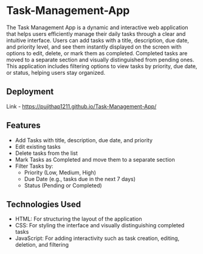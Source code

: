 # Task-Management-App

The Task Management App is a dynamic and interactive web application that helps users efficiently manage their daily tasks through a clear and intuitive interface. Users can add tasks with a title, description, due date, and priority level, and see them instantly displayed on the screen with options to edit, delete, or mark them as completed. Completed tasks are moved to a separate section and visually distinguished from pending ones. This application includes filtering options to view tasks by priority, due date, or status, helping users stay organized.

## Deployment
Link - https://pujithap1211.github.io/Task-Management-App/

## Features
- Add Tasks with title, description, due date, and priority
- Edit existing tasks
- Delete tasks from the list
- Mark Tasks as Completed and move them to a separate section
-  Filter Tasks by:
   - Priority (Low, Medium, High)
   - Due Date (e.g., tasks due in the next 7 days)
   - Status (Pending or Completed)
 
## Technologies Used
- HTML: For structuring the layout of the application
- CSS: For styling the interface and visually distinguishing completed tasks
- JavaScript: For adding interactivity such as task creation, editing, deletion, and filtering
